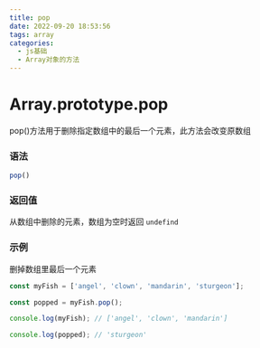```yaml
---
title: pop
date: 2022-09-20 18:53:56
tags: array
categories:
  - js基础
  - Array对象的方法
---
```


# Array.prototype.pop

pop()方法用于删除指定数组中的最后一个元素，此方法会改变原数组



### 语法

```js
pop()
```

### 返回值

从数组中删除的元素，数组为空时返回 `undefind`

### 示例

删掉数组里最后一个元素

```js
const myFish = ['angel', 'clown', 'mandarin', 'sturgeon'];

const popped = myFish.pop();

console.log(myFish); // ['angel', 'clown', 'mandarin']

console.log(popped); // 'sturgeon'
```



